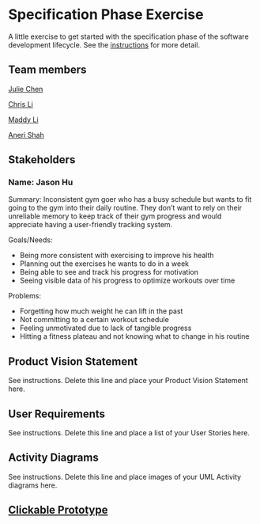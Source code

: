 # Specification Phase Exercise

A little exercise to get started with the specification phase of the software development lifecycle. See the [instructions](instructions.md) for more detail.

## Team members

[Julie Chen](https://github.com/Julie-Chen)

[Chris Li](https://github.com/christopherlii)

[Maddy Li](https://github.com/maddy-li)

[Aneri Shah](https://github.com/anerivs)

## Stakeholders

### Name: Jason Hu

Summary:
Inconsistent gym goer who has a busy schedule but wants to fit going to the gym into their daily routine. They don’t want to rely on their unreliable memory to keep track of their gym progress and would appreciate having a user-friendly tracking system. 

Goals/Needs:
- Being more consistent with exercising to improve his health
- Planning out the exercises he wants to do in a week
- Being able to see and track his progress for motivation
- Seeing visible data of his progress to optimize workouts over time

Problems:
- Forgetting how much weight he can lift in the past
- Not committing to a certain workout schedule 
- Feeling unmotivated due to lack of tangible progress
- Hitting a fitness plateau and not knowing what to change in his routine

## Product Vision Statement

See instructions. Delete this line and place your Product Vision Statement here.

## User Requirements

See instructions. Delete this line and place a list of your User Stories here.

## Activity Diagrams

See instructions. Delete this line and place images of your UML Activity diagrams here.

## [Clickable Prototype](https://www.figma.com/proto/pWopI2qoTPHQ1diCO0x3rn/Wireframe?node-id=0-1&t=gMaVX4iYsUMVfIpn-1)
